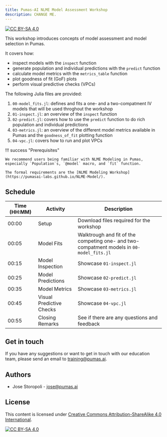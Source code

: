 ```yaml
---
title: Pumas-AI NLME Model Assessment Workshop
description: CHANGE ME.
---
```


[![CC BY-SA 4.0](https://img.shields.io/badge/License-CC%20BY--SA%204.0-lightgrey.svg)](http://creativecommons.org/licenses/by-sa/4.0/)

This workshop introduces concepts of model assessment and model selection in Pumas.

It covers how:

- inspect models with the `inspect` function
- generate population and individual predictions with the `predict` function
- calculate model metrics with the `metrics_table` function
- plot goodness of fit (GoF) plots
- perform visual predictive checks (VPCs)

The following Julia files are provided:

1. `00-model_fits.jl`: defines and fits a one- and a two-compatment IV models that will be used throghout the workshop
1. `01-inspect.jl`: an overview of the `inspect` function
1. `02-predict.jl`: covers how to use the `predict` function to do rich population and individual predictions
1. `03-metrics.jl`: an overview of the different model metrics available in Pumas and the `goodness_of_fit` plotting function
1. `04-vpc.jl`: covers how to run and plot VPCs

!!! success "Prerequisites"

    We recommend users being familiar with NLME Modeling in Pumas, especially `Population`s, `@model` macro, and `fit` function.

    The formal requirements are the [NLME Modeling Workshop](https://pumasai-labs.github.io/NLME-Model/).

## Schedule

| Time (HH:MM) | Activity                 | Description                                                                              |
| ------------ | ------------------------ | ---------------------------------------------------------------------------------------- |
| 00:00        | Setup                    | Download files required for the workshop                                                 |
| 00:05        | Model Fits               | Walktrough and fit of the competing one- and two-compatment models in `00-model_fits.jl` |
| 00:15        | Model Inspection         | Showcase `01-inspect.jl`                                                                 |
| 00:25        | Model Predictions        | Showcase `02-predict.jl`                                                                 |
| 00:35        | Model Metrics            | Showcase `03-metrics.jl`                                                                 |
| 00:45        | Visual Predictive Checks | Showcase `04-vpc.jl`                                                                     |
| 00:55        | Closing Remarks          | See if there are any questions and feedback                                              |

## Get in touch

If you have any suggestions or want to get in touch with our education team,
please send an email to <training@pumas.ai>.

## Authors

- Jose Storopoli - <jose@pumas.ai>

## License

This content is licensed under [Creative Commons Attribution-ShareAlike 4.0 International](http://creativecommons.org/licenses/by-sa/4.0/).

[![CC BY-SA 4.0](https://licensebuttons.net/l/by-sa/4.0/88x31.png)](http://creativecommons.org/licenses/by-sa/4.0/)
